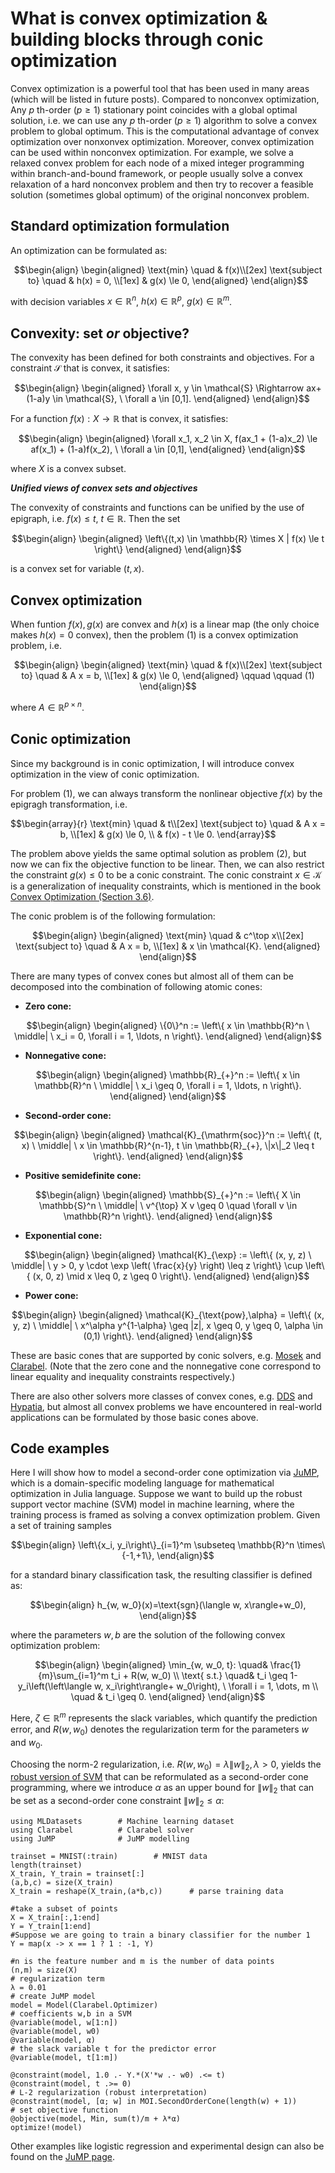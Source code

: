 <!-- ---
title: 'What is convex optimization？common constraints and objectives'
date: 2024-10-25
permalink: /posts/2024/10/Convex optimization blogs/
tags:
  - cool posts
  - category1
  - category2
--- -->
What is convex optimization & building blocks through conic optimization
======

Convex optimization is a powerful tool that has been used in many areas (which will be listed in future posts). Compared to nonconvex optimization, Any $p$ th-order ($p \ge 1$) stationary point coincides with a global optimal solution, i.e. we can use any $p$ th-order ($p \ge 1$) algorithm to solve a convex problem to global optimum. This is the computational advantage of convex optimization over nonxonvex optimization. Moreover, convex optimization can be used within nonconvex optimization. For example, we solve a relaxed convex problem for each node of a mixed integer programming within branch-and-bound framework, or people usually solve a convex relaxation of a hard nonconvex problem and then try to recover a feasible solution (sometimes global optimum) of the original nonconvex problem.


Standard optimization formulation
------
An optimization can be formulated as:
```math
\begin{align}
\begin{aligned}
\text{min} \quad & f(x)\\[2ex]
\text{subject to} \quad & h(x) = 0, \\[1ex]
        & g(x) \le 0, 
\end{aligned}
\end{align}
```
with decision variables $x \in \mathbb{R}^n$, $h(x) \in \mathbb{R}^{p}$, $g(x) \in \mathbb{R}^{m}$.

Convexity: set $\textit{or}$ objective?
------
The convexity has been defined for both constraints and objectives. For a constraint $\mathcal{S}$ that is convex, it satisfies:
```math
\begin{align}
\begin{aligned}
\forall x, y \in \mathcal{S} \Rightarrow ax+(1-a)y \in \mathcal{S}, \ \forall a \in [0,1].
\end{aligned}
\end{align}
```

For a function $f(x): X \rightarrow \mathbb{{R}}$ that is convex, it satisfies:
```math
\begin{align}
\begin{aligned}
\forall x_1, x_2 \in X, f(ax_1 + (1-a)x_2) \le af(x_1) + (1-a)f(x_2), \ \forall a \in [0,1],
\end{aligned}
\end{align}
```
where $X$ is a convex subset. 

***Unified views of convex sets and objectives***

The convexity of constraints and functions can be unified by the use of epigraph, i.e. $f(x) \le t, \ t \in \mathbb{R}$. Then the set 
```math
\begin{align}
\begin{aligned}
\left\{(t,x) \in \mathbb{R} \times X | f(x) \le t \right\}
\end{aligned} 
\end{align}
``` 
is a convex set for variable $(t,x)$.

Convex optimization
------
When funtion $f(x), g(x)$ are convex and $h(x)$ is a linear map (the only choice makes $h(x)=0$ convex), then the problem (1) is a convex optimization problem, i.e. 
```math
\begin{align}
\begin{aligned}
\text{min} \quad & f(x)\\[2ex]
 \text{subject to} \quad & A x = b, \\[1ex]
        & g(x) \le 0, 
\end{aligned}   \qquad \qquad (1)
\end{align}
```
where $A \in \mathbb{R}^{p \times n}$.

Conic optimization
------
Since my background is in conic optimization, I will introduce convex optimization in the view of conic optimization. 

For problem (1), we can always transform the nonlinear objective $f(x)$ by the epigragh transformation, i.e.
```math
\begin{array}{r}
\text{min} \quad & t\\[2ex]
 \text{subject to} \quad & A x = b, \\[1ex]
        & g(x) \le 0, \\
        & f(x) - t \le 0.
\end{array}
```
The problem above yields the same optimal solution as problem (2), but now we can fix the objective function to be linear. Then, we can also restrict the constraint $g(x) \le 0$ to be a conic constraint. The conic constraint $x \in \mathcal{K}$ is a generalization of inequality constraints, which is mentioned in the book [Convex Optimization (Section 3.6)](https://web.stanford.edu/~boyd/cvxbook/).  

The conic problem is of the following formulation:
```math
\begin{align}
\begin{aligned}
\text{min} \quad & c^\top x\\[2ex]
 \text{subject to} \quad & A x = b, \\[1ex]
        & x \in \mathcal{K}.
\end{aligned}
\end{align}
```
There are many types of convex cones but almost all of them can be decomposed into the combination of following atomic cones:
- **Zero cone:**  
```math
\begin{align}
\begin{aligned}
\{0\}^n := \left\{ x \in \mathbb{R}^n \ \middle| \ x_i = 0, \forall i = 1, \ldots, n \right\}.
\end{aligned}
\end{align}
```

- **Nonnegative cone:**  
```math
\begin{align}
\begin{aligned}
\mathbb{R}_{+}^n := \left\{ x \in \mathbb{R}^n \ \middle| \ x_i \geq 0, \forall i = 1, \ldots, n \right\}.
  \end{aligned}
\end{align}
```

- **Second-order cone:**  
```math
\begin{align}
\begin{aligned}
\mathcal{K}_{\mathrm{soc}}^n := \left\{ (t, x) \ \middle| \ x \in \mathbb{R}^{n-1}, t \in \mathbb{R}_{+}, \|x\|_2 \leq t \right\}.
\end{aligned}
\end{align}
```

- **Positive semidefinite cone:**  
```math
\begin{align}
\begin{aligned}
\mathbb{S}_{+}^n := \left\{ X \in \mathbb{S}^n \ \middle| \ v^{\top} X v \geq 0 \quad \forall v \in \mathbb{R}^n \right\}.
\end{aligned}
\end{align}
```

- **Exponential cone:**  
```math
\begin{align}
\begin{aligned}
\mathcal{K}_{\exp} := \left\{ (x, y, z) \ \middle| \ y > 0, y \cdot \exp \left( \frac{x}{y} \right) \leq z \right\} \cup \left\{ (x, 0, z) \mid x \leq 0, z \geq 0 \right\}.
\end{aligned}
\end{align}
```

- **Power cone:**  
```math
\begin{align}
\begin{aligned}
\mathcal{K}_{\text{pow},\alpha} = \left\{ (x, y, z) \ \middle| \ x^\alpha y^{1-\alpha} \geq |z|, x \geq 0, y \geq 0, \alpha \in (0,1) \right\}.
\end{aligned}
\end{align}
```

These are basic cones that are supported by conic solvers, e.g. [Mosek](https://www.mosek.com/) and [Clarabel](https://clarabel.org/stable/). (Note that the zero cone and the nonnegative cone correspond to linear equality and inequality constraints respectively.)

There are also other solvers more classes of convex cones, e.g. [DDS](https://link.springer.com/article/10.1007/s12532-023-00248-2) and [Hypatia](https://jump.dev/Hypatia.jl/stable/), but almost all convex problems we have encountered in real-world applications can be formulated by those basic cones above.

Code examples
------
Here I will show how to model a second-order cone optimization via [JuMP](https://jump.dev/JuMP.jl/stable/), which is a domain-specific modeling language for mathematical optimization in Julia language. Suppose we want to build up the robust support vector machine (SVM) model in machine learning, where the training process is framed as solving a convex optimization problem. Given a set of training samples
 ```math
 \begin{align}
 \left\{x_i, y_i\right\}_{i=1}^m \subseteq \mathbb{R}^n \times\{-1,+1\},
 \end{align}
 ``` 
 for a standard binary classification task, the resulting classifier is defined as: 
 ```math
 \begin{align}
 h_{w, w_0}(x)=\text{sgn}(\langle w, x\rangle+w_0),
 \end{align}
 ```
 where the parameters $w, b$ are the solution of the following convex optimization problem:
```math
\begin{align}
\begin{aligned}
	\min_{w, w_0, t}: \quad& \frac{1}{m}\sum_{i=1}^m t_i + R(w, w_0) \\
	\text{ s.t.} \quad& t_i \geq 1-y_i\left(\left\langle w, x_i\right\rangle+ w_0\right), \ \forall i = 1, \dots, m \\
	\quad & t_i \geq 0.
\end{aligned}
\end{align}
```
Here, $\zeta \in \mathbb{R}^m$ represents the slack variables, which quantify the prediction error, and $R(w,w_0)$ denotes the regularization term for the parameters $w$ and $w_0$. 

Choosing the norm-2 regularization, i.e. $R(w,w_0) = \lambda \|w\|_2, \lambda > 0$, yields the [robust version of SVM](https://www.jmlr.org/papers/v10/xu09b.html) that can be reformulated as a second-order cone programming, where we introduce $\alpha$ as an upper bound for $\|w\|_2$ that can be set as a second-order cone constraint $\|w\|_2 \le \alpha$: 

```
using MLDatasets        # Machine learning dataset
using Clarabel          # Clarabel solver
using JuMP              # JuMP modelling 

trainset = MNIST(:train)        # MNIST data
length(trainset)
X_train, Y_train = trainset[:]
(a,b,c) = size(X_train)
X_train = reshape(X_train,(a*b,c))      # parse training data

#take a subset of points
X = X_train[:,1:end] 
Y = Y_train[1:end]
#Suppose we are going to train a binary classifier for the number 1
Y = map(x -> x == 1 ? 1 : -1, Y)

#n is the feature number and m is the number of data points
(n,m) = size(X)
# regularization term
λ = 0.01
# create JuMP model
model = Model(Clarabel.Optimizer)
# coefficients w,b in a SVM
@variable(model, w[1:n])                
@variable(model, w0)     
@variable(model, α)
# the slack variable t for the predictor error
@variable(model, t[1:m])

@constraint(model, 1.0 .- Y.*(X'*w .- w0) .<= t)
@constraint(model, t .>= 0)             
# L-2 regularization (robust interpretation)
@constraint(model, [α; w] in MOI.SecondOrderCone(length(w) + 1))        
# set objective function
@objective(model, Min, sum(t)/m + λ*α)
optimize!(model)
```

Other examples like logistic regression and experimental design can also be found on the [JuMP page](https://jump.dev/JuMP.jl/stable/tutorials/conic/introduction/).
